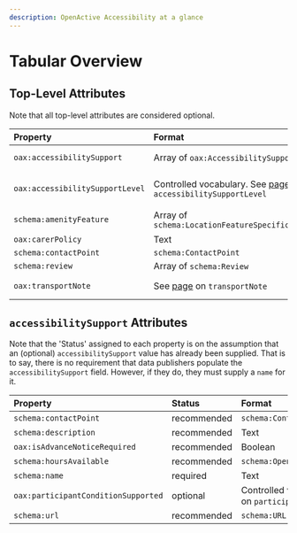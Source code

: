 ```yaml
---
description: OpenActive Accessibility at a glance
---
```


# Tabular Overview

## Top-Level Attributes

Note that all top-level attributes are considered optional.

| Property | Format | Notes |
| :--- | :--- | :--- |
| `oax:accessibilitySupport` | Array of `oax:AccessibilitySupport` | See further below |
| `oax:accessibilitySupportLevel` | Controlled vocabulary. See [page](../top-level-attributes/accessibilitysupportlevel.md) on `accessibilitySupportLevel` | Applies to opportunities only |
| `schema:amenityFeature` | Array of `schema:LocationFeatureSpecification` | Applies to places only |
| `oax:carerPolicy` | Text |  |
| `schema:contactPoint` | `schema:ContactPoint` |  |
| `schema:review` | Array of `schema:Review` |  |
| `oax:transportNote` | See [page](../top-level-attributes/transportnote.md) on `transportNote` | Applies to places only. |

## `accessibilitySupport` Attributes

Note that the 'Status' assigned to each property is on the assumption that an \(optional\) `accessibilitySupport` value has already been supplied. That is to say, there is no requirement that data publishers populate the `accessibilitySupport` field. However, if they do, they must supply a `name` for it.

| Property | Status | Format |
| :--- | :--- | :--- |
| `schema:contactPoint` | recommended | `schema:ContactPoint` |
| `schema:description` | recommended | Text |
| `oax:isAdvanceNoticeRequired` | recommended | Boolean |
| `schema:hoursAvailable` | recommended | `schema:OpeningHoursSpecification` |
| `schema:name` | required | Text |
| `oax:participantConditionSupported` | optional | Controlled vocabulary. See [page](../accessibility-support/participantconditionsupported.md) on `participantConditionSupported` |
| `schema:url` | recommended | `schema:URL` |

